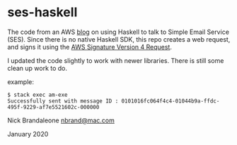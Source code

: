 # ses-haskell

The code from an AWS [blog](https://aws.amazon.com/blogs/messaging-and-targeting/ses-and-haskell/) on using Haskell to talk to Simple Email Service (SES).
Since there is no native Haskell SDK, this repo creates a web request, and signs it using the 
[AWS Signature Version 4 Request](https://docs.aws.amazon.com/general/latest/gr/sigv4_signing.html).

I updated the code slightly to work with newer libraries.  There is still some clean up work to do.

example:
``` shell
$ stack exec am-exe
Successfully sent with message ID : 0101016fc064f4c4-01044b9a-ffdc-495f-9229-af7e5521602c-000000
```

Nick Brandaleone
nbrand@mac.com

January 2020
